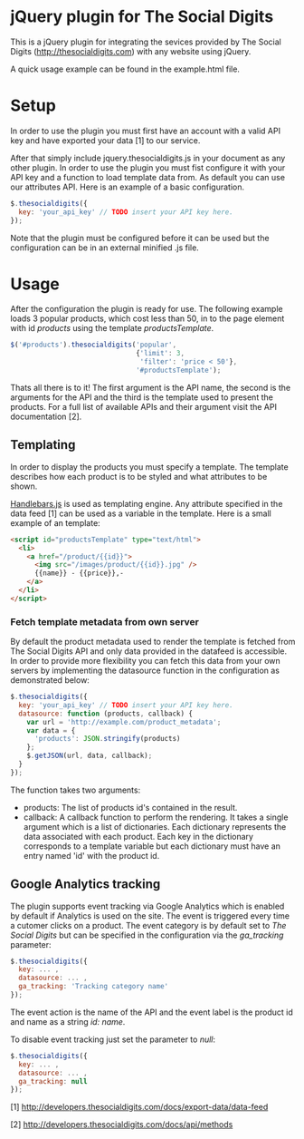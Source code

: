 jQuery plugin for The Social Digits
===================================

This is a jQuery plugin for integrating the sevices provided by The Social Digits
(http://thesocialdigits.com) with any website using jQuery.

A quick usage example can be found in the example.html file.


Setup
=====

In order to use the plugin you must first have an account with a valid API key 
and have exported your data [1] to our service.

After that simply include jquery.thesocialdigits.js in your document as any other
plugin. In order to use the plugin you must fist configure it with your API key 
and a function to load template data from. As default you can use our attributes
API. Here is an example of a basic configuration.

```javascript
$.thesocialdigits({
  key: 'your_api_key' // TODO insert your API key here. 
});
```

Note that the plugin must be configured before it can be used but the 
configuration can be in an external minified .js file.


Usage
=====

After the configuration the plugin is ready for use. The following example loads
3 popular products, which cost less than 50, in to the page element with id 
_products_ using the template _productsTemplate_.

```javascript
$('#products').thesocialdigits('popular', 
                               {'limit': 3,
                                'filter': 'price < 50'},
                               '#productsTemplate');
```

Thats all there is to it! The first argument is the API name, the second is the
arguments for the API and the third is the template used to present the products.
For a full list of available APIs and their argument visit the API documentation
[2].


Templating
----------

In order to display the products you must specify a template. The template 
describes how each product is to be styled and what attributes to be shown.

[Handlebars.js](http://handlebarsjs.com/) is used as templating engine. Any 
attribute specified in the data feed [1] can be used as a variable in the template. 
Here is a small example of an template:

```html
<script id="productsTemplate" type="text/html"> 
  <li>
    <a href="/product/{{id}}">
      <img src="/images/product/{{id}}.jpg" />
      {{name}} - {{price}},-
    </a>
  </li>
</script>
```

### Fetch template metadata from own server

By default the product metadata used to render the template is fetched from 
The Social Digits API and only data provided in the datafeed is accessible. In 
order to provide more flexibility you can fetch this data from your own 
servers by implementing the datasource function in the configuration as
demonstrated below:

```javascript
$.thesocialdigits({
  key: 'your_api_key' // TODO insert your API key here.  
  datasource: function (products, callback) {
    var url = 'http://example.com/product_metadata';
    var data = {
      'products': JSON.stringify(products)
    };
    $.getJSON(url, data, callback);
  }
});
```

The function takes two arguments:
 * products: The list of products id's contained in the result.
 * callback: A callback function to perform the rendering. It takes a single
 argument which is a list of dictionaries. Each dictionary represents the data
 associated with each product. Each key in the dictionary corresponds to a 
 template variable but each dictionary must have an entry named 'id' with the
 product id.


Google Analytics tracking
-------------------------

The plugin supports event tracking via Google Analytics which is enabled by 
default if Analytics is used on the site. The event is triggered every time a
cutomer clicks on a product. The event category is by default set to 
_The Social Digits_ but can be specified in the configuration via the 
_ga\_tracking_ parameter:

```javascript
$.thesocialdigits({
  key: ... ,
  datasource: ... ,
  ga_tracking: 'Tracking category name'
});
```

The event action is the name of the API and the event label is the product id and
name as a string _id: name_.

To disable event tracking just set the parameter to _null_:

```javascript
$.thesocialdigits({
  key: ... ,
  datasource: ... ,
  ga_tracking: null
});
```


[1] http://developers.thesocialdigits.com/docs/export-data/data-feed

[2] http://developers.thesocialdigits.com/docs/api/methods
